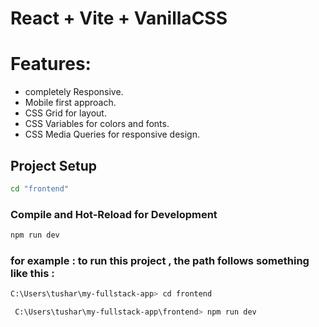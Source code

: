 # React + Vite + VanillaCSS

# Features:
- completely Responsive.
- Mobile first approach.
- CSS Grid for layout.
- CSS Variables for colors and fonts.
- CSS Media Queries for responsive design.

## Project Setup

```sh
cd "frontend"
```

### Compile and Hot-Reload for Development

```sh
npm run dev
```

### for example : to run this project , the path follows something like this :

```sh
C:\Users\tushar\my-fullstack-app> cd frontend  
```

```sh
 C:\Users\tushar\my-fullstack-app\frontend> npm run dev 
```
